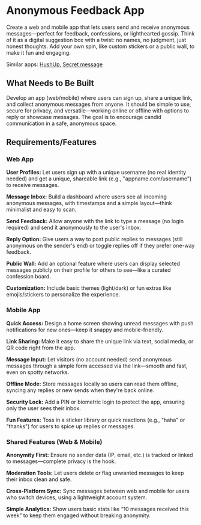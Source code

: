 # Anonymous Feedback App

Create a web and mobile app that lets users send and receive anonymous messages—perfect for feedback, confessions, or lighthearted gossip. Think of it as a digital suggestion box with a twist: no names, no judgment, just honest thoughts. Add your own spin, like custom stickers or a public wall, to make it fun and engaging.

Similar apps: [HushUp](https://hushup.app), [Secret message](https://www.secretmessage.link)

## What Needs to Be Built

Develop an app (web/mobile) where users can sign up, share a unique link, and collect anonymous messages from anyone. It should be simple to use, secure for privacy, and versatile—working online or offline with options to reply or showcase messages. The goal is to encourage candid communication in a safe, anonymous space.

## Requirements/Features

### Web App

**User Profiles:** Let users sign up with a unique username (no real identity needed) and get a unique, shareable link (e.g., "appname.com/username") to receive messages.

**Message Inbox:** Build a dashboard where users see all incoming anonymous messages, with timestamps and a simple layout—think minimalist and easy to scan.

**Send Feedback:** Allow anyone with the link to type a message (no login required) and send it anonymously to the user's inbox.

**Reply Option:** Give users a way to post public replies to messages (still anonymous on the sender's end) or toggle replies off if they prefer one-way feedback.

**Public Wall:** Add an optional feature where users can display selected messages publicly on their profile for others to see—like a curated confession board.

**Customization:** Include basic themes (light/dark) or fun extras like emojis/stickers to personalize the experience.

### Mobile App

**Quick Access:** Design a home screen showing unread messages with push notifications for new ones—keep it snappy and mobile-friendly.

**Link Sharing:** Make it easy to share the unique link via text, social media, or QR code right from the app.

**Message Input:** Let visitors (no account needed) send anonymous messages through a simple form accessed via the link—smooth and fast, even on spotty networks.

**Offline Mode:** Store messages locally so users can read them offline, syncing any replies or new sends when they're back online.

**Security Lock:** Add a PIN or biometric login to protect the app, ensuring only the user sees their inbox.

**Fun Features:** Toss in a sticker library or quick reactions (e.g., "haha" or "thanks") for users to spice up replies or messages.

### Shared Features (Web & Mobile)

**Anonymity First:** Ensure no sender data (IP, email, etc.) is tracked or linked to messages—complete privacy is the hook.

**Moderation Tools:** Let users delete or flag unwanted messages to keep their inbox clean and safe.

**Cross-Platform Sync:** Sync messages between web and mobile for users who switch devices, using a lightweight account system.

**Simple Analytics:** Show users basic stats like “10 messages received this week” to keep them engaged without breaking anonymity.